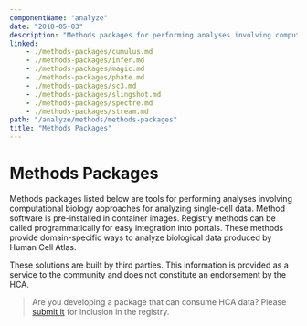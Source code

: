 ```yaml
---
componentName: "analyze"
date: "2018-05-03"
description: "Methods packages for performing analyses involving computational biology approaches for analyzing single-cell data."
linked:
    - ./methods-packages/cumulus.md
    - ./methods-packages/infer.md
    - ./methods-packages/magic.md
    - ./methods-packages/phate.md
    - ./methods-packages/sc3.md
    - ./methods-packages/slingshot.md
    - ./methods-packages/spectre.md
    - ./methods-packages/stream.md
path: "/analyze/methods/methods-packages"
title: "Methods Packages"
---
```


# Methods Packages

Methods packages listed below are tools for performing analyses involving computational biology approaches for analyzing single-cell data. Method software is pre-installed in container images. Registry methods can be called programmatically for easy integration into portals. These methods provide domain-specific ways to analyze biological data produced by Human Cell Atlas.

These solutions are built by third parties. This information is provided as a service to the community and does not constitute an endorsement by the HCA.

> Are you developing a package that can consume HCA data? Please [submit it](/contribute/analysis-tools-registry) for inclusion in the registry.
